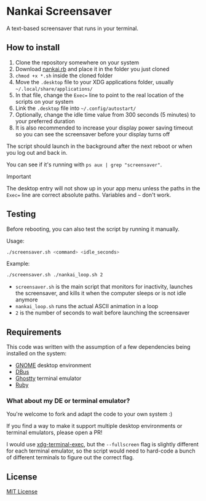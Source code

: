 # Nankai Screensaver

A text-based screensaver that runs in your terminal.

## How to install

1. Clone the repository somewhere on your system
2. Download [nankai.rb](https://github.com/mame/sonny-boy-nankai/blob/main/nankai.rb) and place it in the folder you just cloned
3. `chmod +x *.sh` inside the cloned folder
4. Move the `.desktop` file to your XDG applications folder, usually `~/.local/share/applications/`
5. In that file, change the `Exec=` line to point to the real location of the scripts on your system
6. Link the `.desktop` file into `~/.config/autostart/`
7. Optionally, change the idle time value from 300 seconds (5 minutes) to your preferred duration
8. It is also recommended to increase your display power saving timeout so you can see the screensaver before your display turns off

The script should launch in the background after the next reboot or when you log out and back in.

You can see if it's running with `ps aux | grep "screensaver"`.

> [!IMPORTANT]
> The desktop entry will not show up in your app menu unless the paths in the `Exec=` line are correct absolute paths. Variables and `~` don't work.

## Testing

Before rebooting, you can also test the script by running it manually.

Usage:

```bash
./screensaver.sh <command> <idle_seconds>
```

Example:

```bash
./screensaver.sh ./nankai_loop.sh 2
```

- `screensaver.sh` is the main script that monitors for inactivity, launches the screensaver, and kills it when the computer sleeps or is not idle anymore
- `nankai_loop.sh` runs the actual ASCII animation in a loop
- `2` is the number of seconds to wait before launching the screensaver

## Requirements

This code was written with the assumption of a few dependencies being installed on the system:

- [GNOME](https://www.gnome.org/) desktop environment
- [DBus](https://dbus.freedesktop.org/)
- [Ghostty](https://ghostty.org/) terminal emulator
- [Ruby](https://www.ruby-lang.org/)

### What about my DE or terminal emulator?

You're welcome to fork and adapt the code to your own system :)

If you find a way to make it support multiple desktop environments or terminal emulators, please open a PR!

I would use [xdg-terminal-exec](https://github.com/Vladimir-csp/xdg-terminal-exec), but the `--fullscreen` flag is slightly different for each terminal emulator,
so the script would need to hard-code a bunch of different terminals to figure out the correct flag.

## License

[MIT License](license.txt)
